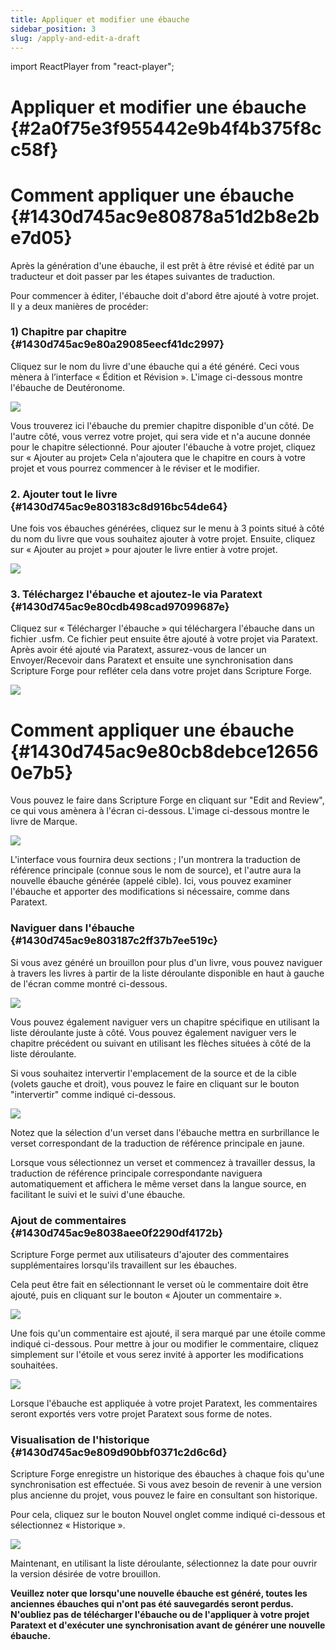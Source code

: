 ```yaml
---
title: Appliquer et modifier une ébauche
sidebar_position: 3
slug: /apply-and-edit-a-draft
---
```


import ReactPlayer from "react-player";

# Appliquer et modifier une ébauche {#2a0f75e3f955442e9b4f4b375f8cc58f}

<div class="player-wrapper"><ReactPlayer controls url="https://youtu.be/S4yvGDlcZ9o" /></div>

# Comment appliquer une ébauche {#1430d745ac9e80878a51d2b8e2be7d05}

Après la génération d'une ébauche, il est prêt à être révisé et édité par un traducteur et doit passer par les étapes suivantes de traduction.

Pour commencer à éditer, l'ébauche doit d'abord être ajouté à votre projet. Il y a deux manières de procéder:

### **1) Chapitre par chapitre** {#1430d745ac9e80a29085eecf41dc2997}

Cliquez sur le nom du livre d'une ébauche qui a été généré. Ceci vous mènera à l’interface « Édition et Révision ». L'image ci-dessous montre l'ébauche de Deutéronome.

![](./476959662.png)

Vous trouverez ici l'ébauche du premier chapitre disponible d'un côté. De l'autre côté, vous verrez votre projet, qui sera vide et n'a aucune donnée pour le chapitre sélectionné. Pour ajouter l'ébauche à votre projet, cliquez sur « Ajouter au projet» Cela n'ajoutera que le chapitre en cours à votre projet et vous pourrez commencer à le réviser et le modifier.

### 2. Ajouter tout le livre {#1430d745ac9e803183c8d916bc54de64}

Une fois vos ébauches générées, cliquez sur le menu à 3 points situé à côté du nom du livre que vous souhaitez ajouter à votre projet. Ensuite, cliquez sur « Ajouter au projet » pour ajouter le livre entier à votre projet.

![](./739210120.png)

### 3. Téléchargez l'ébauche et ajoutez-le via Paratext {#1430d745ac9e80cdb498cad97099687e}

Cliquez sur « Télécharger l'ébauche » qui téléchargera l'ébauche dans un fichier .usfm. Ce fichier peut ensuite être ajouté à votre projet via Paratext. Après avoir été ajouté via Paratext, assurez-vous de lancer un Envoyer/Recevoir dans Paratext et ensuite une synchronisation dans Scripture Forge pour refléter cela dans votre projet dans Scripture Forge.

![](./470740927.png)

# Comment appliquer une ébauche {#1430d745ac9e80cb8debce126560e7b5}

Vous pouvez le faire dans Scripture Forge en cliquant sur "Edit and Review", ce qui vous amènera à l'écran ci-dessous. L'image ci-dessous montre le livre de Marque.

![](./1670090022.png)

L'interface vous fournira deux sections ; l'un montrera la traduction de référence principale (connue sous le nom de source), et l'autre aura la nouvelle ébauche générée (appelé cible). Ici, vous pouvez examiner l'ébauche et apporter des modifications si nécessaire, comme dans Paratext.

### **Naviguer dans l'ébauche** {#1430d745ac9e803187c2ff37b7ee519c}

Si vous avez généré un brouillon pour plus d'un livre, vous pouvez naviguer à travers les livres à partir de la liste déroulante disponible en haut à gauche de l'écran comme montré ci-dessous.

![](./1640308464.png)

Vous pouvez également naviguer vers un chapitre spécifique en utilisant la liste déroulante juste à côté. Vous pouvez également naviguer vers le chapitre précédent ou suivant en utilisant les flèches situées à côté de la liste déroulante.

Si vous souhaitez intervertir l'emplacement de la source et de la cible (volets gauche et droit), vous pouvez le faire en cliquant sur le bouton "intervertir" comme indiqué ci-dessous.

![](./1749660801.png)

Notez que la sélection d'un verset dans l'ébauche mettra en surbrillance le verset correspondant de la traduction de référence principale en jaune.

Lorsque vous sélectionnez un verset et commencez à travailler dessus, la traduction de référence principale correspondante naviguera automatiquement et affichera le même verset dans la langue source, en facilitant le suivi et le suivi d'une ébauche.

### **Ajout de commentaires** {#1430d745ac9e8038aee0f2290df4172b}

Scripture Forge permet aux utilisateurs d'ajouter des commentaires supplémentaires lorsqu'ils travaillent sur les ébauches.

Cela peut être fait en sélectionnant le verset où le commentaire doit être ajouté, puis en cliquant sur le bouton « Ajouter un commentaire ».

![](./1078796203.png)

Une fois qu'un commentaire est ajouté, il sera marqué par une étoile comme indiqué ci-dessous. Pour mettre à jour ou modifier le commentaire, cliquez simplement sur l'étoile et vous serez invité à apporter les modifications souhaitées.

![](./632219727.png)

Lorsque l'ébauche est appliquée à votre projet Paratext, les commentaires seront exportés vers votre projet Paratext sous forme de notes.

### **Visualisation de l'historique** {#1430d745ac9e809d90bbf0371c2d6c6d}

Scripture Forge enregistre un historique des ébauches à chaque fois qu'une synchronisation est effectuée. Si vous avez besoin de revenir à une version plus ancienne du projet, vous pouvez le faire en consultant son historique.

Pour cela, cliquez sur le bouton Nouvel onglet comme indiqué ci-dessous et sélectionnez « Historique ».

![](./1273285247.png)

Maintenant, en utilisant la liste déroulante, sélectionnez la date pour ouvrir la version désirée de votre brouillon.

**Veuillez noter que lorsqu'une nouvelle ébauche est généré, toutes les anciennes ébauches qui n'ont pas été sauvegardés seront perdus. N'oubliez pas de télécharger l'ébauche ou de l'appliquer à votre projet Paratext et d'exécuter une synchronisation avant de générer une nouvelle ébauche.**
